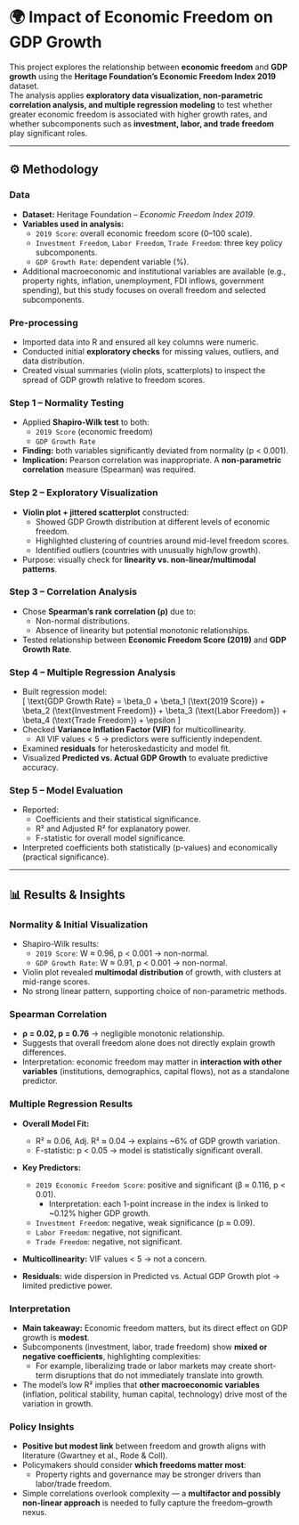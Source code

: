 # 🌍 Impact of Economic Freedom on GDP Growth

This project explores the relationship between **economic freedom** and **GDP growth** using the **Heritage Foundation’s Economic Freedom Index 2019** dataset.  
The analysis applies **exploratory data visualization, non-parametric correlation analysis, and multiple regression modeling** to test whether greater economic freedom is associated with higher growth rates, and whether subcomponents such as **investment, labor, and trade freedom** play significant roles.

---

## ⚙️ Methodology

### Data
- **Dataset:** Heritage Foundation – *Economic Freedom Index 2019*.  
- **Variables used in analysis:**  
  - `2019 Score`: overall economic freedom score (0–100 scale).  
  - `Investment Freedom`, `Labor Freedom`, `Trade Freedom`: three key policy subcomponents.  
  - `GDP Growth Rate`: dependent variable (%).  
- Additional macroeconomic and institutional variables are available (e.g., property rights, inflation, unemployment, FDI inflows, government spending), but this study focuses on overall freedom and selected subcomponents.  

### Pre-processing
- Imported data into R and ensured all key columns were numeric.  
- Conducted initial **exploratory checks** for missing values, outliers, and data distribution.  
- Created visual summaries (violin plots, scatterplots) to inspect the spread of GDP growth relative to freedom scores.

### Step 1 – Normality Testing
- Applied **Shapiro-Wilk test** to both:  
  - `2019 Score` (economic freedom)  
  - `GDP Growth Rate`  
- **Finding:** both variables significantly deviated from normality (p < 0.001).  
- **Implication:** Pearson correlation was inappropriate. A **non-parametric correlation** measure (Spearman) was required.  

### Step 2 – Exploratory Visualization
- **Violin plot + jittered scatterplot** constructed:  
  - Showed GDP Growth distribution at different levels of economic freedom.  
  - Highlighted clustering of countries around mid-level freedom scores.  
  - Identified outliers (countries with unusually high/low growth).  
- Purpose: visually check for **linearity vs. non-linear/multimodal patterns**.

### Step 3 – Correlation Analysis
- Chose **Spearman’s rank correlation (ρ)** due to:  
  - Non-normal distributions.  
  - Absence of linearity but potential monotonic relationships.  
- Tested relationship between **Economic Freedom Score (2019)** and **GDP Growth Rate**.

### Step 4 – Multiple Regression Analysis
- Built regression model:  
  \[
  \text{GDP Growth Rate} = \beta_0 + \beta_1 (\text{2019 Score}) + \beta_2 (\text{Investment Freedom}) + \beta_3 (\text{Labor Freedom}) + \beta_4 (\text{Trade Freedom}) + \epsilon
  \]
- Checked **Variance Inflation Factor (VIF)** for multicollinearity.  
  - All VIF values < 5 → predictors were sufficiently independent.  
- Examined **residuals** for heteroskedasticity and model fit.  
- Visualized **Predicted vs. Actual GDP Growth** to evaluate predictive accuracy.  

### Step 5 – Model Evaluation
- Reported:  
  - Coefficients and their statistical significance.  
  - R² and Adjusted R² for explanatory power.  
  - F-statistic for overall model significance.  
- Interpreted coefficients both statistically (p-values) and economically (practical significance).  

---

## 📊 Results & Insights

### Normality & Initial Visualization
- Shapiro-Wilk results:  
  - `2019 Score`: W ≈ 0.96, p < 0.001 → non-normal.  
  - `GDP Growth Rate`: W ≈ 0.91, p < 0.001 → non-normal.  
- Violin plot revealed **multimodal distribution** of growth, with clusters at mid-range scores.  
- No strong linear pattern, supporting choice of non-parametric methods.  

### Spearman Correlation
- **ρ = 0.02, p = 0.76** → negligible monotonic relationship.  
- Suggests that overall freedom alone does not directly explain growth differences.  
- Interpretation: economic freedom may matter in **interaction with other variables** (institutions, demographics, capital flows), not as a standalone predictor.

### Multiple Regression Results
- **Overall Model Fit:**  
  - R² ≈ 0.06, Adj. R² ≈ 0.04 → explains ~6% of GDP growth variation.  
  - F-statistic: p < 0.05 → model is statistically significant overall.  

- **Key Predictors:**  
  - `2019 Economic Freedom Score`: positive and significant (β ≈ 0.116, p < 0.01).  
    - Interpretation: each 1-point increase in the index is linked to ~0.12% higher GDP growth.  
  - `Investment Freedom`: negative, weak significance (p ≈ 0.09).  
  - `Labor Freedom`: negative, not significant.  
  - `Trade Freedom`: negative, not significant.  

- **Multicollinearity:** VIF values < 5 → not a concern.  
- **Residuals:** wide dispersion in Predicted vs. Actual GDP Growth plot → limited predictive power.  

### Interpretation
- **Main takeaway:** Economic freedom matters, but its direct effect on GDP growth is **modest**.  
- Subcomponents (investment, labor, trade freedom) show **mixed or negative coefficients**, highlighting complexities:  
  - For example, liberalizing trade or labor markets may create short-term disruptions that do not immediately translate into growth.  
- The model’s low R² implies that **other macroeconomic variables** (inflation, political stability, human capital, technology) drive most of the variation in growth.  

### Policy Insights
- **Positive but modest link** between freedom and growth aligns with literature (Gwartney et al., Rode & Coll).  
- Policymakers should consider **which freedoms matter most**:  
  - Property rights and governance may be stronger drivers than labor/trade freedom.  
- Simple correlations overlook complexity — a **multifactor and possibly non-linear approach** is needed to fully capture the freedom–growth nexus.  
